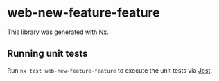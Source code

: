# web-new-feature-feature

This library was generated with [Nx](https://nx.dev).

## Running unit tests

Run `nx test web-new-feature-feature` to execute the unit tests via [Jest](https://jestjs.io).
